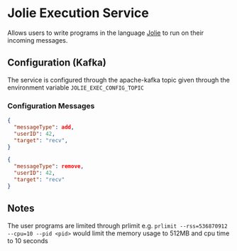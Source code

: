 # Jolie Execution Service

Allows users to write programs in the language [Jolie](https://jolie-lang.org) to run on their incoming messages.


## Configuration (Kafka)
The service is configured through the apache-kafka topic given through the environment variable `JOLIE_EXEC_CONFIG_TOPIC`

### Configuration Messages
```JSON
{
  "messageType": add,
  "userID": 42,
  "target": "recv",
}
```

```JSON
{
  "messageType": remove,
  "userID": 42,
  "target": "recv"
}
```


## Notes
The user programs are limited through prlimit
e.g. `prlimit --rss=536870912 --cpu=10 --pid <pid>` would limit the memory usage to 512MB and cpu time to 10 seconds
